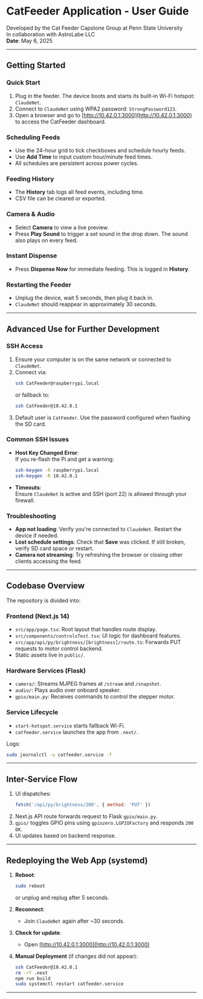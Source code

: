# CatFeeder Application - User Guide

Developed by the Cat Feeder Capstone Group at Penn State University  
In collaboration with AstroLabe LLC  
**Date**: May 6, 2025

---

## Getting Started

### Quick Start

1. Plug in the feeder. The device boots and starts its built-in Wi-Fi hotspot: `ClaudeNet`.
2. Connect to `ClaudeNet` using WPA2 password: `StrongPassword123`.
3. Open a browser and go to [http://10.42.0.1:3000](http://10.42.0.1:3000) to access the CatFeeder dashboard.

### Scheduling Feeds

- Use the 24-hour grid to tick checkboxes and schedule hourly feeds.
- Use **Add Time** to input custom hour/minute feed times.
- All schedules are persistent across power cycles.

### Feeding History

- The **History** tab logs all feed events, including time.
- CSV file can be cleared or exported.

### Camera & Audio

- Select **Camera** to view a live preview.
- Press **Play Sound** to trigger a set sound in the drop down. The sound also plays on every feed.

### Instant Dispense

- Press **Dispense Now** for immediate feeding. This is logged in **History**.

### Restarting the Feeder

- Unplug the device, wait 5 seconds, then plug it back in.
- `ClaudeNet` should reappear in approximately 30 seconds.

---

## Advanced Use for Further Development

### SSH Access

1. Ensure your computer is on the same network or connected to `ClaudeNet`.
2. Connect via:
   ```bash
   ssh CatFeeder@raspberrypi.local
   ```
   or fallback to:
   ```bash
   ssh CatFeeder@10.42.0.1
   ```
3. Default user is `CatFeeder`. Use the password configured when flashing the SD card.

### Common SSH Issues

- **Host Key Changed Error**:  
  If you re-flash the Pi and get a warning:
  ```bash
  ssh-keygen -R raspberrypi.local
  ssh-keygen -R 10.42.0.1
  ```

- **Timeouts**:  
  Ensure `ClaudeNet` is active and SSH (port 22) is allowed through your firewall.

### Troubleshooting

- **App not loading**: Verify you're connected to `ClaudeNet`. Restart the device if needed.
- **Lost schedule settings**: Check that **Save** was clicked. If still broken, verify SD card space or restart.
- **Camera not streaming**: Try refreshing the browser or closing other clients accessing the feed.

---

## Codebase Overview

The repository is divided into:

### Frontend (Next.js 14)

- `src/app/page.tsx`: Root layout that handles route display.
- `src/components/controlsTest.tsx`: UI logic for dashboard features.
- `src/app/api/py/brightness/[brightness]/route.ts`: Forwards PUT requests to motor control backend.
- Static assets live in `public/`.

### Hardware Services (Flask)

- `camera/`: Streams MJPEG frames at `/stream` and `/snapshot`.
- `audio/`: Plays audio over onboard speaker.
- `gpio/main.py`: Receives commands to control the stepper motor.

### Service Lifecycle

- `start-hotspot.service` starts fallback Wi-Fi.
- `catfeeder.service` launches the app from `.next/`.

Logs:
```bash
sudo journalctl -u catfeeder.service -f
```

---

## Inter-Service Flow

1. UI dispatches:
   ```js
   fetch('/api/py/brightness/200', { method: 'PUT' })
   ```
2. Next.js API route forwards request to Flask `gpio/main.py`.
3. `gpio/` toggles GPIO pins using `gpiozero.LGPIOFactory` and responds `200 OK`.
4. UI updates based on backend response.

---

## Redeploying the Web App (systemd)

1. **Reboot**:
   ```bash
   sudo reboot
   ```
   or unplug and replug after 5 seconds.

2. **Reconnect**:
   - Join `ClaudeNet` again after ~30 seconds.

3. **Check for update**:
   - Open [http://10.42.0.1:3000](http://10.42.0.1:3000)

4. **Manual Deployment** (if changes did not appear):
   ```bash
   ssh CatFeeder@10.42.0.1
   rm -rf .next
   npm run build
   sudo systemctl restart catfeeder.service
   ```

---
